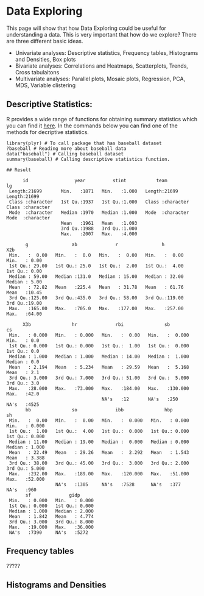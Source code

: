 
# Data Exploring

This page will show that how Data Exploring could be useful for understanding a data. 
This is very important that how do we explore? There are three different basic ideas. 
- Univariate analyses: Descriptive statistics, Frequency tables, Histograms and Densities, Box plots
- Bivariate analyses: Correlations and Heatmaps, Scatterplots, Trends, Cross tabulaitons
- Multivariate analyses: Parallel plots, Mosaic plots, Regression, PCA, MDS, Variable clistering


## Descriptive Statistics:

R provides a wide range of functions for obtaining summary statistics which you can find it [here](http://www.statmethods.net/stats/descriptives.html). 
In the commands below you can find one of the methods for decriptive statistics.
```
library(plyr) # To call package that has baseball dataset
?baseball # Reading more about baseball data
data("baseball") # Calling baseball dataset
summary(baseball) # Calling descriptive statistics function. 

## Result

      id                 year          stint           team                lg           
 Length:21699       Min.   :1871   Min.   :1.000   Length:21699       Length:21699      
 Class :character   1st Qu.:1937   1st Qu.:1.000   Class :character   Class :character  
 Mode  :character   Median :1970   Median :1.000   Mode  :character   Mode  :character  
                    Mean   :1961   Mean   :1.093                                        
                    3rd Qu.:1988   3rd Qu.:1.000                                        
                    Max.   :2007   Max.   :4.000                                        
                                                                                        
       g                ab              r                h               X2b       
 Min.   :  0.00   Min.   :  0.0   Min.   :  0.00   Min.   :  0.00   Min.   : 0.00  
 1st Qu.: 29.00   1st Qu.: 25.0   1st Qu.:  2.00   1st Qu.:  4.00   1st Qu.: 0.00  
 Median : 59.00   Median :131.0   Median : 15.00   Median : 32.00   Median : 5.00  
 Mean   : 72.82   Mean   :225.4   Mean   : 31.78   Mean   : 61.76   Mean   :10.45  
 3rd Qu.:125.00   3rd Qu.:435.0   3rd Qu.: 58.00   3rd Qu.:119.00   3rd Qu.:19.00  
 Max.   :165.00   Max.   :705.0   Max.   :177.00   Max.   :257.00   Max.   :64.00  
                                                                                   
      X3b               hr              rbi               sb                cs      
 Min.   : 0.000   Min.   : 0.000   Min.   :  0.00   Min.   :  0.000   Min.   : 0.0  
 1st Qu.: 0.000   1st Qu.: 0.000   1st Qu.:  1.00   1st Qu.:  0.000   1st Qu.: 0.0  
 Median : 1.000   Median : 1.000   Median : 14.00   Median :  1.000   Median : 0.0  
 Mean   : 2.194   Mean   : 5.234   Mean   : 29.59   Mean   :  5.168   Mean   : 2.1  
 3rd Qu.: 3.000   3rd Qu.: 7.000   3rd Qu.: 51.00   3rd Qu.:  5.000   3rd Qu.: 3.0  
 Max.   :28.000   Max.   :73.000   Max.   :184.00   Max.   :130.000   Max.   :42.0  
                                   NA's   :12       NA's   :250       NA's   :4525  
       bb               so              ibb               hbp               sh        
 Min.   :  0.00   Min.   :  0.00   Min.   :  0.000   Min.   : 0.000   Min.   : 0.000  
 1st Qu.:  1.00   1st Qu.:  4.00   1st Qu.:  0.000   1st Qu.: 0.000   1st Qu.: 0.000  
 Median : 11.00   Median : 19.00   Median :  0.000   Median : 0.000   Median : 1.000  
 Mean   : 22.49   Mean   : 29.26   Mean   :  2.292   Mean   : 1.543   Mean   : 3.388  
 3rd Qu.: 38.00   3rd Qu.: 45.00   3rd Qu.:  3.000   3rd Qu.: 2.000   3rd Qu.: 5.000  
 Max.   :232.00   Max.   :189.00   Max.   :120.000   Max.   :51.000   Max.   :52.000  
                  NA's   :1305     NA's   :7528      NA's   :377      NA's   :960     
       sf              gidp       
 Min.   : 0.000   Min.   : 0.000  
 1st Qu.: 0.000   1st Qu.: 0.000  
 Median : 1.000   Median : 2.000  
 Mean   : 1.842   Mean   : 4.774  
 3rd Qu.: 3.000   3rd Qu.: 8.000  
 Max.   :19.000   Max.   :36.000  
 NA's   :7390     NA's   :5272    
```

## Frequency tables

?????

## Histograms and Densities

